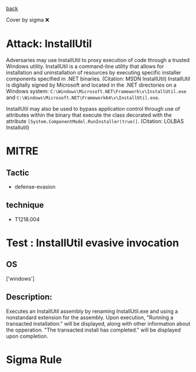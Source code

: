 [back](../index.md)

Cover by sigma :x: 

# Attack: InstallUtil

 Adversaries may use InstallUtil to proxy execution of code through a trusted Windows utility. InstallUtil is a command-line utility that allows for installation and uninstallation of resources by executing specific installer components specified in .NET binaries. (Citation: MSDN InstallUtil) InstallUtil is digitally signed by Microsoft and located in the .NET directories on a Windows system: <code>C:\Windows\Microsoft.NET\Framework\v<version>\InstallUtil.exe</code> and <code>C:\Windows\Microsoft.NET\Framework64\v<version>\InstallUtil.exe</code>.

InstallUtil may also be used to bypass application control through use of attributes within the binary that execute the class decorated with the attribute <code>[System.ComponentModel.RunInstaller(true)]</code>. (Citation: LOLBAS Installutil)

# MITRE
## Tactic
  - defense-evasion

## technique
  - T1218.004

# Test : InstallUtil evasive invocation

## OS

 ['windows']

## Description:

 Executes an InstallUtil assembly by renaming InstallUtil.exe and using a nonstandard extension for the assembly. Upon execution, "Running a transacted installation."
will be displayed, along with other information about the opperation. "The transacted install has completed." will be displayed upon completion.


# Sigma Rule
